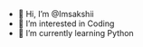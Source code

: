 - 👋 Hi, I’m @Imsakshii
- 👀 I’m interested in Coding
- 🌱 I’m currently learning Python
<!--- 💞️ I’m looking to collaborate on ...
- 📫 How to reach me ...
--->

<!---
Imsakshii/Imsakshii is a ✨ special ✨ repository because its `README.md` (this file) appears on your GitHub profile.
You can click the Preview link to take a look at your changes.
--->
